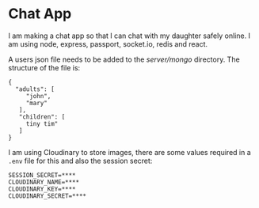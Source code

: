 # Chat App

I am making a chat app so that I can chat with my daughter safely online.
I am using node, express, passport, socket.io, redis and react.

A users json file needs to be added to the _server/mongo_ directory. The structure of the file is:

```
{
  "adults": [
     "john",
     "mary"
   ],
   "children": [
     tiny tim"
   ]
}
```

I am using Cloudinary to store images, there are some values required in a `.env` file for this and also the session secret:

```
SESSION_SECRET=****
CLOUDINARY_NAME=****
CLOUDINARY_KEY=****
CLOUDINARY_SECRET=****
```
